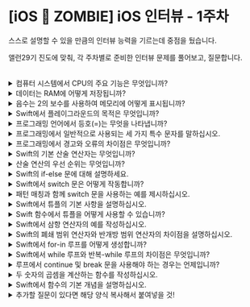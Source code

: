 # [iOS 🧟 ZOMBIE] iOS 인터뷰 - 1주차

스스로 설명할 수 있을 만큼의 인터뷰 능력을 기르는데 중점을 뒀습니다.

앨런29기 진도에 맞춰, 각 주차별로 준비한 인터뷰 문제를 풀어보고, 질문합니다.

<br>

<details>
<summary>컴퓨터 시스템에서 CPU의 주요 기능은 무엇입니까?</summary>

 - 연산: 데이터 조작 및 계산하는 등의 작업
 - 제어: CPU 프로그램 실행 흐름 제어
 - 기억장치 관리: CPU는 주기억장치(RAM)에서 데이터 명령어를 읽고 쓰며, 프로그램 작업에 필요한 정보를 저장 검색함.
 - 입출력처리(input/output processing): CPU는 외부장치와의 상호작용을 통해 데이터를 입력받고 출력한다.
 - 인터럽트 처리
 - 레지스터 관리
 - 명령어 처리

</details>


<details>
<summary>데이터는 RAM에 어떻게 저장됩니까?</summary>

```swift
1. 프로그램 실행 
-> 2.변수 및 데이터 구조 정의 후 메모리 할당(프로그램이 실행되는 동안 필요한 데이터 저장)
 -> 3. 메모리 주소 할당: 각 변수,데이터 구조는 메모리 상 고유한 메모리 주소를 가진다. 이 주소를 이용해 프로그램은 데이터에 접근하고 조작한다. 
 -> 4. 데이터 쓰기 및 읽기: 프로그램이 실행되는 동안 데이터는 메모리에 쓰여지거나 읽혀진다. CPU는 명령어를 통해 메모리 주소에 접근하고 데이터를 읽거나 쓸 수 있다. 
 -> 5. 임시 데이터(스택): 함수 호출과 같은 작업 중 발생하는 임시 데이터 함수 호출 정보는 스택 메모리에 저장한다. 함수 호출과 반환에 따라 데이터를 추가하거나 제거한다. 
 -> 6. 동적할당: 프로그램 실행 중 동적으로 메모리를 할당할 때에는 주로 heap 메모리를 사용한다. 동적할당은 프로그램이 실행 중에 필요에 따라 메모리를 동적으로 할당하고 해제하는 것을 말한다. 
중요한 점: 데이터가 RAM에 저장되면, CPU가 데이터에 빠르게 액세스해 처리가능 
단, RAM 은 휘발성 메모리라서 전원이 꺼지면 저장된 데이터 사라지지만, 빠르게 데이터를 읽고 쓰는게 가능해 데이터 처리에 효과적이다.
```
</details>


<details>
<summary>음수는 2의 보수를 사용하여 메모리에 어떻게 표시됩니까?</summary>

```swift
//  음수는 이진수 표현에서 모든 비트를 반전한 다음 1을 더하여 얻은 2의 보수를 사용하여 메모리에 표현됩니다.
```
</details>


<details>
<summary>Swift에서 플레이그라운드의 목적은 무엇입니까?</summary>

```swift
//답변
```
</details>


<details>
<summary>프로그래밍 언어에서 등호(=)는 무엇을 나타냅니까?</summary>

```swift
//답변
```
</details>


<details>
<summary>프로그래밍에서 일반적으로 사용되는 세 가지 특수 문자를 말하십시오.</summary>

```swift
//답변
```
</details>


<details>
<summary>프로그래밍에서 경고와 오류의 차이점은 무엇입니까?</summary>

```swift
//답변
```
</details>


<details>
<summary>Swift의 기본 산술 연산자는 무엇입니까?</summary>

```swift
//답변
```
</details>


<details>
<summary>산술 연산의 우선 순위는 무엇입니까?</summary>

```swift
//답변
```
</details>


<details>
<summary>Swift의 if-else 문에 대해 설명하세요.</summary>

```swift
//답변
```
</details>


<details>
<summary>Swift에서 switch 문은 어떻게 작동합니까?</summary>

```swift
//답변
```
</details>


<details>
<summary>패턴 매칭과 함께 switch 문을 사용하는 예를 제시하십시오.</summary>

```swift
//답변
```
</details>


<details>
<summary>Swift에서 튜플의 기본 사항을 설명하십시오.</summary>

```swift
//답변
```
</details>


<details>
<summary>Swift 함수에서 튜플을 어떻게 사용할 수 있습니까?</summary>

```swift
//답변
```
</details>

<details>
<summary>Swift에서 삼항 연산자의 예를 작성하십시오.</summary>

```swift
let contentHeight = 40
let hasHeader = true
let rowHeight = contentHeight + (hasHeader ? 50 : 20)
// rowHeight is equal to 90
```
</details>


<details>
<summary> Swift의 폐쇄 범위 연산자와 반개방 범위 연산자의 차이점을 설명하십시오. </summary>

```swift
//답변
```
</details>


<details>
<summary>Swift에서 for-in 루프를 어떻게 생성합니까?</summary>

```swift
//답변
```
</details>


<details>
<summary>Swift에서 while 루프와 반복-while 루프의 차이점은 무엇입니까?</summary>

```swift
//답변
```
</details>


<details>
<summary>루프에서 continue 및 break 문을 사용해야 하는 경우는 언제입니까?</summary>

```swift
//답변
```
</details>


<details>
<summary>두 숫자의 곱셈을 계산하는 함수를 작성하십시오.</summary>

```swift
func multiplyTwoNums(_ param1: Int, _ param2: Int) -> Int {
    return param1 * param2
}
```
</details>


<details>
<summary>Swift에서 함수의 기본 개념을 설명하십시오.</summary>

```swift
/* 
함수는 특별한 업무를 수행하는 자립적인 코드 덩어리다. 프로그래머는 함수에 그것이 무엇을 하는지 알아보는 이름을 지어줄 수 있다. 그리고 그 이름은 필요한 업무를 수행하기 위해 (함수를) 호출할 때 사용한다. 
*/
func 함수이름(매개변수) -> 반환 값(값의 타입) {
	실행할 코드 (함수 구현부)
	return 반환 값(의 타입)
}
```
</details>


<details>
<summary>추가할 질문이 있다면 해당 양식 복사해서 붙여넣을 것!</summary>

```swift
//답변
```
</details>

